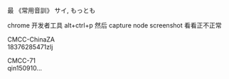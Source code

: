 

最
《常用音訓》
サイ, もっとも



chrome 开发者工具 alt+ctrl+p 然后 capture node screenshot 看看正不正常


CMCC-ChinaZA  
18376285471zlj  

CMCC-71  
qin150910...





